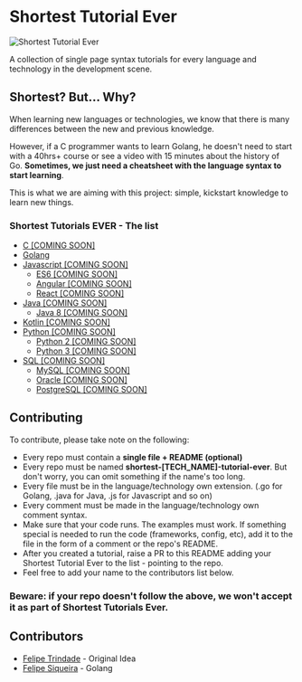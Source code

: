 # Shortest Tutorial Ever

![Shortest Tutorial Ever](https://github.com/felipextrindade/shortest-tutorial-ever/blob/master/ste.PNG?raw=true)

A collection of single page syntax tutorials for every language and technology in the development scene. 

## Shortest? But... Why?

When learning new languages or technologies, we know that there is many differences between the new and previous knowledge.

However, if a C programmer wants to learn Golang, he doesn't need to start with a 40hrs+ course or see a video with 15 minutes about the history of Go. **Sometimes, we just need a cheatsheet with the language syntax to start learning**.

This is what we are aiming with this project: simple, kickstart knowledge to learn new things.

### Shortest Tutorials EVER - The list
* [C [COMING SOON]]()
* [Golang](https://github.com/fesiqp/shortest-golang-tutorial-ever)
* [Javascript [COMING SOON]]()
  * [ES6 [COMING SOON]]()
  * [Angular [COMING SOON]]()
  * [React [COMING SOON]]()
* [Java [COMING SOON]]()
  * [Java 8 [COMING SOON]]()
* [Kotlin [COMING SOON]]()
* [Python [COMING SOON]]()
  * [Python 2 [COMING SOON]]()
  * [Python 3 [COMING SOON]]()
* [SQL [COMING SOON]]()
  * [MySQL [COMING SOON]]()
  * [Oracle [COMING SOON]]()
  * [PostgreSQL [COMING SOON]]()

## Contributing

To contribute, please take note on the following:
* Every repo must contain a **single file + README (optional)**
* Every repo must be named **shortest-[TECH_NAME]-tutorial-ever**. But don't worry, you can omit something if the name's too long.
* Every file must be in the language/technology own extension. (.go for Golang, .java for Java, .js for Javascript and so on)
* Every comment must be made in the language/technology own comment syntax.
* Make sure that your code runs. The examples must work. If something special is needed to run the code (frameworks, config, etc), add it to the file in the form of a comment or the repo's README.
* After you created a tutorial, raise a PR to this README adding your Shortest Tutorial Ever to the list - pointing to the repo.
* Feel free to add your name to the contributors list below.

### Beware: if your repo doesn't follow the above, we won't accept it as part of Shortest Tutorials Ever.

## Contributors
* [Felipe Trindade](https://github.com/felipextrindade) - Original Idea
* [Felipe Siqueira](https://github.com/fesiqp) - Golang
